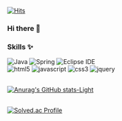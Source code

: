 
[![Hits](https://hits.seeyoufarm.com/api/count/incr/badge.svg?url=https%3A%2F%2Fgithub.com%2FJuneYub&count_bg=%230093C4&title_bg=%23551B1B&icon=&icon_color=%23E7E7E7&title=hits&edge_flat=false)](https://hits.seeyoufarm.com)
### Hi there 👋


### Skills ✨
![Java](https://img.shields.io/badge/Java-FBBA00.svg?&style=for-the-badge&logo=Java&logoColor=white)
![Spring](https://img.shields.io/badge/Spring-6DB33F.svg?&style=for-the-badge&logo=Spring&logoColor=white)
![Eclipse IDE](https://img.shields.io/badge/Eclipse%20IDE-2C2255.svg?&style=for-the-badge&logo=Eclipse%20IDE&logoColor=white) </br>
![html5](https://img.shields.io/badge/html5-E34F26.svg?&style=for-the-badge&logo=html5&logoColor=white)
![javascript](https://img.shields.io/badge/javascript-F7DF1E.svg?&style=for-the-badge&logo=javascript&logoColor=white)
![css3](https://img.shields.io/badge/css3-1572B6.svg?&style=for-the-badge&logo=css3&logoColor=white)
![jquery](https://img.shields.io/badge/jquery-0769AD.svg?&style=for-the-badge&logo=css3&logoColor=white) </br></br>


[![Anurag's GitHub stats-Light](https://github-readme-stats.vercel.app/api?username=JuneYub&show_icons=true&theme=default#gh-light-mode-only)](https://github.com/JuneYub/github-readme-stats#gh-light-mode-only) </br></br>

[![Solved.ac Profile](http://mazassumnida.wtf/api/v2/generate_badge?boj=qkrwnsduq)](https://solved.ac/qkrwnsduq/)

<!--
**JuneYub/JuneYub** is a ✨ _special_ ✨ repository because its `README.md` (this file) appears on your GitHub profile.

Here are some ideas to get you started:

- 🔭 I’m currently working on ...
- 🌱 I’m currently learning ...
- 👯 I’m looking to collaborate on ...
- 🤔 I’m looking for help with ...
- 💬 Ask me about ...
- 📫 How to reach me: ...
- 😄 Pronouns: ...
- ⚡ Fun fact: ...
-->
